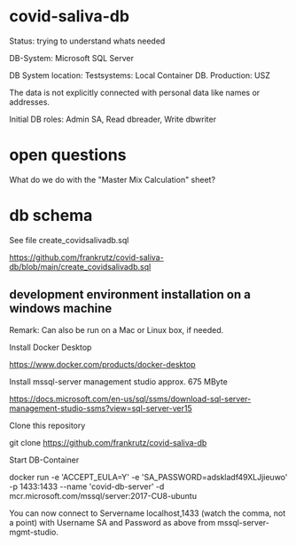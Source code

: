 

# covid-saliva-db

Status: trying to understand whats needed

DB-System: Microsoft SQL Server

DB System location: Testsystems: Local Container DB. Production: USZ

The data is not explicitly connected with personal data like names or addresses.

Initial DB roles: Admin SA, Read dbreader, Write dbwriter

# open questions

What do we do with the "Master Mix Calculation" sheet?

# db schema

See file create_covidsalivadb.sql

https://github.com/frankrutz/covid-saliva-db/blob/main/create_covidsalivadb.sql

## development environment installation on a windows machine

Remark: Can also be run on a Mac or Linux box, if needed.

Install Docker Desktop

https://www.docker.com/products/docker-desktop

Install mssql-server management studio approx. 675 MByte

https://docs.microsoft.com/en-us/sql/ssms/download-sql-server-management-studio-ssms?view=sql-server-ver15

Clone this repository

git clone https://github.com/frankrutz/covid-saliva-db




Start DB-Container

docker run -e 'ACCEPT_EULA=Y' -e 'SA_PASSWORD=adskladf49XLJjieuwo' -p 1433:1433 --name 'covid-db-server' -d mcr.microsoft.com/mssql/server:2017-CU8-ubuntu

You can now connect to  Servername  localhost,1433  (watch the comma, not a point) with Username SA and Password as above from mssql-server-mgmt-studio.


